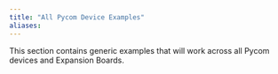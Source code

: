 ```yaml
---
title: "All Pycom Device Examples"
aliases:
---
```


This section contains generic examples that will work across all Pycom devices and Expansion Boards.

